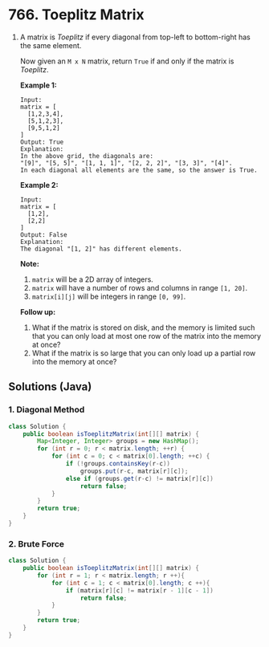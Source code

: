 # 766. Toeplitz Matrix

1. A matrix is *Toeplitz* if every diagonal from top-left to bottom-right has the same element.

   Now given an `M x N` matrix, return `True` if and only if the matrix is *Toeplitz*.
    

   **Example 1:**

   ```
   Input:
   matrix = [
     [1,2,3,4],
     [5,1,2,3],
     [9,5,1,2]
   ]
   Output: True
   Explanation:
   In the above grid, the diagonals are:
   "[9]", "[5, 5]", "[1, 1, 1]", "[2, 2, 2]", "[3, 3]", "[4]".
   In each diagonal all elements are the same, so the answer is True.
   ```

   **Example 2:**

   ```
   Input:
   matrix = [
     [1,2],
     [2,2]
   ]
   Output: False
   Explanation:
   The diagonal "[1, 2]" has different elements.
   ```

   
   **Note:**

   1. `matrix` will be a 2D array of integers.
   2. `matrix` will have a number of rows and columns in range `[1, 20]`.
   3. `matrix[i][j]` will be integers in range `[0, 99]`.

   
   **Follow up:**

   1. What if the matrix is stored on disk, and the memory is limited such that you can only load at most one row of the matrix into the memory at once?
   2. What if the matrix is so large that you can only load up a partial row into the memory at once?



## Solutions (Java)

### 1. Diagonal Method

```java
class Solution {
    public boolean isToeplitzMatrix(int[][] matrix) {
        Map<Integer, Integer> groups = new HashMap();
        for (int r = 0; r < matrix.length; ++r) {
            for (int c = 0; c < matrix[0].length; ++c) {
                if (!groups.containsKey(r-c))
                    groups.put(r-c, matrix[r][c]);
                else if (groups.get(r-c) != matrix[r][c])
                    return false;
            }
        }
        return true;
    }
}
```



### 2. Brute Force

```java
class Solution {
    public boolean isToeplitzMatrix(int[][] matrix) {
        for (int r = 1; r < matrix.length; r ++){
            for (int c = 1; c < matrix[0].length; c ++){
                if (matrix[r][c] != matrix[r - 1][c - 1]) 
                    return false;
            }
        }
        return true;
    }
}
```

